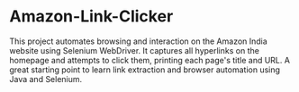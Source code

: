 # Amazon-Link-Clicker
This project automates browsing and interaction on the Amazon India website using Selenium WebDriver. It captures all hyperlinks on the homepage and attempts to click them, printing each page's title and URL. A great starting point to learn link extraction and browser automation using Java and Selenium.
